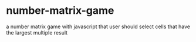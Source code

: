 # number-matrix-game
a number matrix game with javascript that user should select cells that have the largest multiple result
